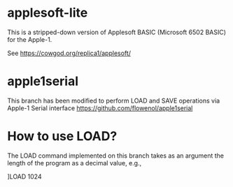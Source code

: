 # applesoft-lite

This is a stripped-down version of Applesoft BASIC (Microsoft 6502 BASIC) for the Apple-1.

See https://cowgod.org/replica1/applesoft/

# apple1serial

This branch has been modified to perform LOAD and SAVE operations via Apple-1 Serial interface
https://github.com/flowenol/apple1serial

# How to use LOAD?

The LOAD command implemented on this branch takes as an argument the length of the program
as a decimal value, e.g.,

]LOAD 1024
